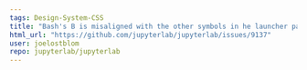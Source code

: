 ```yaml
---
tags: Design-System-CSS
title: "Bash's B is misaligned with the other symbols in he launcher pad (and consider switching to the official Bash icon)"
html_url: "https://github.com/jupyterlab/jupyterlab/issues/9137"
user: joelostblom
repo: jupyterlab/jupyterlab
---
```


